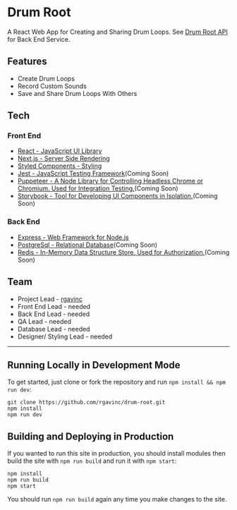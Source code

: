 # Drum Root

A React Web App for Creating and Sharing Drum Loops. See [Drum Root API](https://github.com/rgavinc/drum-root-api) for Back End Service.

## Features
- Create Drum Loops
- Record Custom Sounds
- Save and Share Drum Loops With Others

## Tech
### Front End
- [React - JavaScript UI Library](https://reactjs.org/)
- [Next.js - Server Side Rendering](https://nextjs.org/) 
- [Styled Components - Styling](https://www.styled-components.com/)
- [Jest - JavaScript Testing Framework](https://jestjs.io/)(Coming Soon)
- [Puppeteer - A Node Library for Controlling Headless Chrome or Chromium. Used for Integration Testing.](https://developers.google.com/web/tools/puppeteer)(Coming Soon)
- [Storybook - Tool for Developing UI Components in Isolation.](https://storybook.js.org/)(Coming Soon)
### Back End
- [Express - Web Framework for Node.js](https://expressjs.com/)
- [PostgreSql - Relational Database](https://www.postgresql.org/)(Coming Soon)
- [Redis - In-Memory Data Structure Store. Used for Authorization.](https://redis.io/)(Coming Soon)

## Team
- Project Lead - [rgavinc](https://github.com/rgavinc)
- Front End Lead - needed
- Back End Lead - needed
- QA Lead - needed
- Database Lead - needed
- Designer/ Styling Lead - needed

___

## Running Locally in Development Mode

To get started, just clone or fork the repository and run `npm install && npm run dev`:

    git clone https://github.com/rgavinc/drum-root.git
    npm install
    npm run dev

## Building and Deploying in Production

If you wanted to run this site in production, you should install modules then build the site with `npm run build` and run it with `npm start`:

    npm install
    npm run build
    npm start

You should run `npm run build` again any time you make changes to the site.
